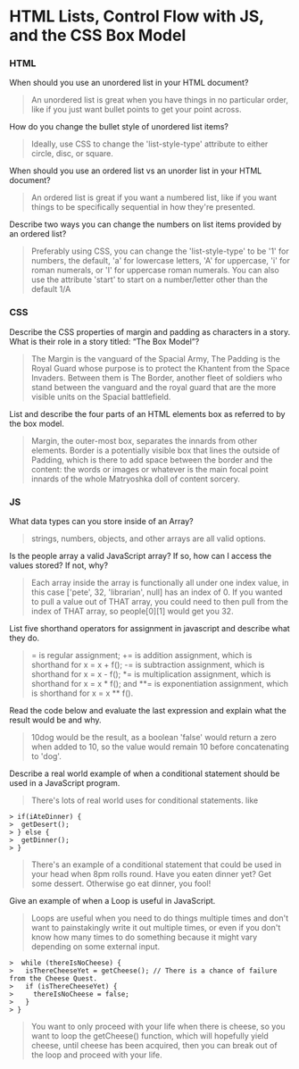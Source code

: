 # HTML Lists, Control Flow with JS, and the CSS Box Model

### HTML

When should you use an unordered list in your HTML document?

> An unordered list is great when you have things in no particular order, like if you just want bullet points to get your point across.

How do you change the bullet style of unordered list items?

> Ideally, use CSS to change the 'list-style-type' attribute to either circle, disc, or square.

When should you use an ordered list vs an unorder list in your HTML document?

> An ordered list is great if you want a numbered list, like if you want things to be specifically sequential in how they're presented.

Describe two ways you can change the numbers on list items provided by an ordered list?

> Preferably using CSS, you can change the 'list-style-type' to be '1' for numbers, the default, 'a' for lowercase letters, 'A' for uppercase, 'i' for roman numerals, or 'I' for uppercase roman numerals. You can also use the attribute 'start' to start on a number/letter other than the default 1/A

### CSS

Describe the CSS properties of margin and padding as characters in a story. What is their role in a story titled: “The Box Model”?

> The Margin is the vanguard of the Spacial Army, The Padding is the Royal Guard whose purpose is to protect the Khantent from the Space Invaders. Between them is The Border, another fleet of soldiers who stand between the vanguard and the royal guard that are the more visible units on the Spacial battlefield.

List and describe the four parts of an HTML elements box as referred to by the box model.

> Margin, the outer-most box, separates the innards from other elements. Border is a potentially visible box that lines the outside of Padding, which is there to add space between the border and the content: the words or images or whatever is the main focal point innards of the whole Matryoshka doll of content sorcery.

### JS

What data types can you store inside of an Array?

> strings, numbers, objects, and other arrays are all valid options.

Is the people array a valid JavaScript array? If so, how can I access the values stored? If not, why?

> Each array inside the array is functionally all under one index value, in this case \['pete', 32, 'librarian', null] has an index of 0. If you wanted to pull a value out of THAT array, you could need to then pull from the index of THAT array, so people\[0]\[1] would get you 32.
 
List five shorthand operators for assignment in javascript and describe what they do.

> = is regular assignment; += is addition assignment, which is shorthand for x = x + f(); -= is subtraction assignment, which is shorthand for x = x - f(); *= is multiplication assignment, which is shorthand for x = x * f(); and **= is exponentiation assignment, which is shorthand for x = x ** f().

Read the code below and evaluate the last expression and explain what the result would be and why.

> 10dog would be the result, as a boolean 'false' would return a zero when added to 10, so the value would remain 10 before concatenating to 'dog'.

Describe a real world example of when a conditional statement should be used in a JavaScript program.

> There's lots of real world uses for conditional statements. like 
```
> if(iAteDinner) {
>  getDesert();
> } else {
>  getDinner();
> }
```
> There's an example of a conditional statement that could be used in your head when 8pm rolls round. Have you eaten dinner yet? Get some dessert. Otherwise go eat dinner, you fool!

Give an example of when a Loop is useful in JavaScript.

> Loops are useful when you need to do things multiple times and don't want to painstakingly write it out multiple times, or even if you don't know how many times to do something because it might vary depending on some external input.
```
>  while (thereIsNoCheese) {
>   isThereCheeseYet = getCheese(); // There is a chance of failure from the Cheese Quest.
>   if (isThereCheeseYet) {
>     thereIsNoCheese = false;
>   }
> }
```
> You want to only proceed with your life when there is cheese, so you want to loop the getCheese() function, which will hopefully yield cheese, until cheese has been acquired, then you can break out of the loop and proceed with your life.
